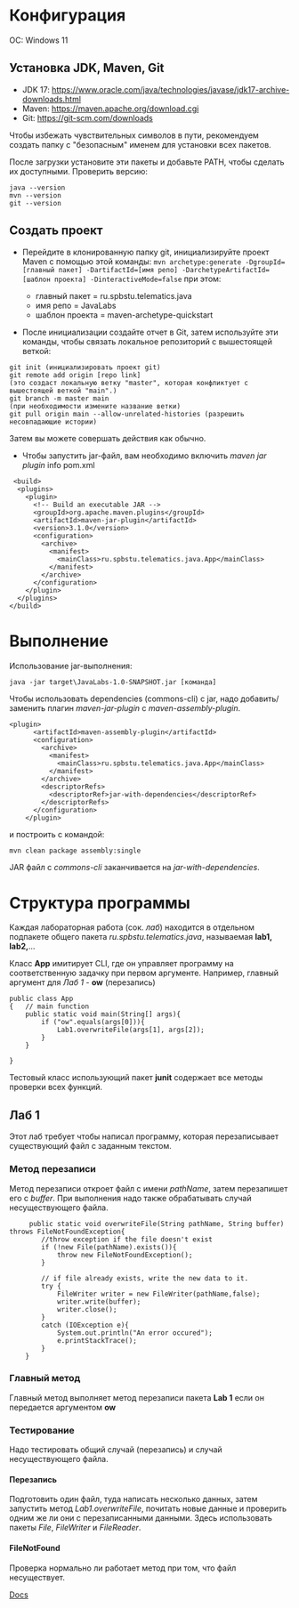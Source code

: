 # Конфигурация
ОС: Windows 11
## Установка JDK, Maven, Git
- JDK 17: https://www.oracle.com/java/technologies/javase/jdk17-archive-downloads.html
- Maven: https://maven.apache.org/download.cgi
- Git: https://git-scm.com/downloads

Чтобы избежать чувствительных символов в пути, рекомендуем создать папку с "безопасным" именем для установки всех пакетов.

После загрузки установите эти пакеты и добавьте PATH, чтобы сделать их доступными.
Проверить версию:
```
java --version 
mvn --version
git --version
```
## Создать проект
- Перейдите в клонированную папку git, инициализируйте проект Maven с помощью этой команды:
 ``` mvn archetype:generate -DgroupId=[главный пакет] -DartifactId=[имя репо] -DarchetypeArtifactId=[шаблон проекта] -DinteractiveMode=false ``` при этом:
  - главный пакет = ru.spbstu.telematics.java
  - имя репо = JavaLabs
  - шаблон проекта = maven-archetype-quickstart
 

- После инициализации создайте отчет в Git, затем используйте эти команды, чтобы связать локальное репозиторий с вышестоящей веткой:
```
git init (инициализировать проект git)
git remote add origin [repo link] 
(это создаст локальную ветку "master", которая конфликтует с вышестоящей веткой "main".)
git branch -m master main 
(при необходимости измените название ветки)
git pull origin main --allow-unrelated-histories (разрешить несовпадающие истории)
```
Затем вы можете совершать действия как обычно.


- Чтобы запустить jar-файл, вам необходимо включить *maven jar plugin* info pom.xml
```
 <build>
  <plugins>
    <plugin>
      <!-- Build an executable JAR -->
      <groupId>org.apache.maven.plugins</groupId>
      <artifactId>maven-jar-plugin</artifactId>
      <version>3.1.0</version>
      <configuration>
        <archive>
          <manifest>
            <mainClass>ru.spbstu.telematics.java.App</mainClass>
          </manifest>
        </archive>
      </configuration>
    </plugin>
  </plugins>
</build>
```
# Выполнение
Использование jar-выполнения:
```
java -jar target\JavaLabs-1.0-SNAPSHOT.jar [команда]
```

Чтобы использовать dependencies (commons-cli) с jar, надо добавить/ заменить плагин *maven-jar-plugin* с *maven-assembly-plugin*.
```
<plugin>
      <artifactId>maven-assembly-plugin</artifactId>
      <configuration>
        <archive>
          <manifest>
            <mainClass>ru.spbstu.telematics.java.App</mainClass>
          </manifest>
        </archive>
        <descriptorRefs>
          <descriptorRef>jar-with-dependencies</descriptorRef>
        </descriptorRefs>
      </configuration>
    </plugin>
```
и построить с командой:
```
mvn clean package assembly:single
```
JAR файл с *commons-cli* заканчивается на *jar-with-dependencies*.

# Структура программы
Каждая лабораторная работа (сок. *лаб*) находится в отдельном подпакете общего пакета *ru.spbstu.telematics.java*, называемая **lab1, lab2,**... 

Класс **App** имитирует CLI, где он управляет программу на соответственную задачку при первом аргументе. Например, главный аргумент для *Лаб 1* - **ow** (перезапись)

```
public class App 
{	// main function
    public static void main(String[] args){
		if ("ow".equals(args[0])){
			Lab1.overwriteFile(args[1], args[2]);		
		}
    }

}
```
Тестовый класс использующий пакет **junit** содержает все методы проверки всех функций. 

## Лаб 1
Этот лаб требует чтобы написал программу, которая перезаписывает существующий файл с заданным текстом. 
### Метод перезаписи

Метод перезаписи откроет файл с имени *pathName*, затем перезапишет его с *buffer*. При выполнения надо также обрабатывать случай несуществующего файла.

```
     public static void overwriteFile(String pathName, String buffer) throws FileNotFoundException{
        //throw exception if the file doesn't exist
        if (!new File(pathName).exists()){
            throw new FileNotFoundException();
        }
        
        // if file already exists, write the new data to it. 
        try {
            FileWriter writer = new FileWriter(pathName,false);
            writer.write(buffer);
            writer.close();
        }
        catch (IOException e){
            System.out.println("An error occured");
            e.printStackTrace();
        }
    }
```

### Главный метод
Главный метод выполняет метод перезаписи пакета **Lab 1** если он передается аргументом **ow**


### Тестирование
Надо тестировать общий случай (перезапись) и случай несуществующего файла. 
#### Перезапись 

Подготовить один файл, туда написать несколько данных, затем запустить метод *Lab1.overwriteFile*, почитать новые данные и проверить одним же ли они с перезаписанными данными. Здесь использовать пакеты *File*, *FileWriter* и *FileReader*.

#### FileNotFound
Проверка нормально ли работает метод при том, что файл несуществует.

[Docs](./.doc)
